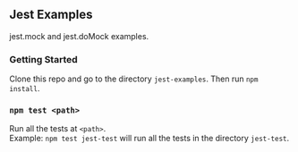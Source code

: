 ## Jest Examples

jest.mock and jest.doMock examples.

### Getting Started

Clone this repo and go to the directory `jest-examples`. Then run `npm install`.

### `npm test <path>`
Run all the tests at `<path>`. <br>
Example: `npm test jest-test` will run all the tests in the directory `jest-test`.
